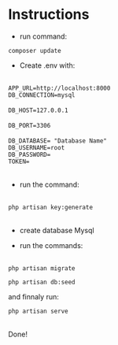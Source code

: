 # Instructions 

- run command:

<code>composer update</code><br>

- Create .env with:<br><br>

<code>APP_URL=http://localhost:8000</code><br>
<code>DB_CONNECTION=mysql<br></code><br>
<code>DB_HOST=127.0.0.1<br></code><br>
<code>DB_PORT=3306<br></code><br>
<code>DB_DATABASE= "Database Name"</code><br>
<code>DB_USERNAME=root</code><br>
<code>DB_PASSWORD=</code><br>
<code>TOKEN=</code><br><br>



- run the command:<br><br>

<code>php artisan key:generate</code><br><br>

- create database Mysql

- run the commands:<br><br>

<code>php artisan migrate</code><br>

<code>php artisan db:seed</code><br>

and finnaly run:

<code>php artisan serve</code><br><br>

Done!
